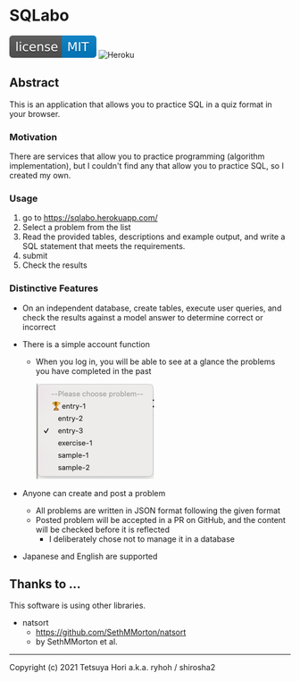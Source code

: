 # SQLabo

[![MIT License](readme_resources/license-mit-blue.svg?style=flat)](LICENSE)
![Heroku](https://heroku-badge.herokuapp.com/?app=sqlabo)

## Abstract
This is an application that allows you to practice SQL in a quiz format in your browser.

### Motivation
There are services that allow you to practice programming (algorithm implementation), but I couldn't find any that allow you to practice SQL, so I created my own.

### Usage
1. go to https://sqlabo.herokuapp.com/
2. Select a problem from the list
3. Read the provided tables, descriptions and example output, and write a SQL statement that meets the requirements. 
4. submit
5. Check the results

### Distinctive Features
- On an independent database, create tables, execute user queries, and check the results against a model answer to determine correct or incorrect
- There is a simple account function
    - When you log in, you will be able to see at a glance the problems you have completed in the past
        
        <img src="readme_resources/problem_list.png">

- Anyone can create and post a problem
    - All problems are written in JSON format following the given format
    - Posted problem will be accepted in a PR on GitHub, and the content will be checked before it is reflected
        - I deliberately chose not to manage it in a database
- Japanese and English are supported

## Thanks to ...
This software is using other libraries.

- natsort
    - https://github.com/SethMMorton/natsort
    - by SethMMorton et al.

---

Copyright (c) 2021 Tetsuya Hori a.k.a. ryhoh / shirosha2
